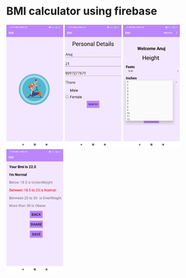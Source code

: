 # BMI calculator using firebase



<img src="github_images/SplashScreen.jpg" width="150">
<img src="github_images/MainActivity.jpg" width="150">
<img src="github_images/EntryActivity.jpg" width="150">
<img src="github_images/ResultActivity.jpg" width="150">


